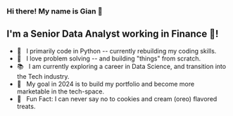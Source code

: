 ### Hi there! My name is Gian 👋

## I'm a Senior Data Analyst working in Finance  🤝!
- 🐍 &nbsp; I primarily code in Python -- currently rebuilding my coding skills.
- 🤖 &nbsp; I love problem solving -- and building "things" from scratch. 
- 📚 &nbsp; I am currently exploring a career in Data Science, and transition into the Tech industry.
- 🥅 &nbsp; My goal in 2024 is to build my portfolio and become more marketable in the tech-space.
- 🍦 &nbsp; Fun Fact: I can never say no to cookies and cream (oreo) flavored treats.
